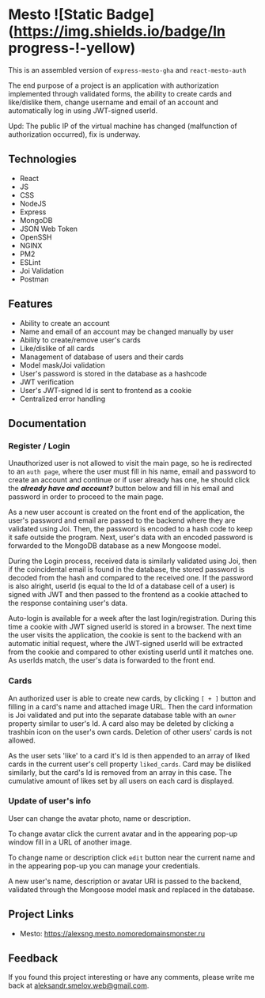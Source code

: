 # Mesto ![Static Badge](https://img.shields.io/badge/In progress-!-yellow)

This is an assembled version of `express-mesto-gha` and `react-mesto-auth`

The end purpose of a project is an application with authorization implemented through validated forms, the ability to create cards and like/dislike them, change username and email of an account and automatically log in using JWT-signed userId.

Upd: The public IP of the virtual machine has changed (malfunction of authorization occurred), fix is underway.


## Technologies
- React
- JS
- CSS
- NodeJS
- Express
- MongoDB
- JSON Web Token
- OpenSSH
- NGINX
- PM2
- ESLint
- Joi Validation
- Postman

## Features
- Ability to create an account
- Name and email of an account may be changed manually by user
- Ability to create/remove user's cards
- Like/dislike of all cards
- Management of database of users and their cards
- Model mask/Joi validation
- User's password is stored in the database as a hashcode
- JWT verification 
- User's JWT-signed Id is sent to frontend as a cookie
- Centralized error handling

## Documentation

### Register / Login

Unauthorized user is not allowed to visit the main page, so he is redirected to an `auth page`, where the user must fill in his name, email and password to create an account and continue or if user already has one, he should click the ***already have and account?*** button below and fill in his email and password in order to proceed to the main page.

As a new user account is created on the front end of the application, the user's password and email are passed to the backend where they are validated using Joi. Then, the password is encoded to a hash code to keep it safe outside the program. Next, user's data with an encoded password is forwarded to the MongoDB database as a new Mongoose model.

During the Login process, received data is similarly validated using Joi, then if the coincidental email is found in the database, the stored password is decoded from the hash and compared to the received one. If the password is also alright, userId (is equal to the Id of a database cell of a user) is signed with JWT and then passed to the frontend as a cookie attached to the response containing user's data.

Auto-login is available for a week after the last login/registration. During this time a cookie with JWT signed userId is stored in a browser. The next time the user visits the application, the cookie is sent to the backend with an automatic initial request, where the JWT-signed userId will be extracted from the cookie and compared to other existing userId until it matches one. As userIds match, the user's data is forwarded to the front end.

### Cards
 
An authorized user is able to create new cards, by clicking `[ + ]` button and filling in a card's name and attached image URL. Then the card information is Joi validated and put into the separate database table with an `owner` property similar to user's Id.
A card also may be deleted by clicking a trashbin icon on the user's own cards. Deletion of other users' cards is not allowed.

As the user sets 'like' to a card it's Id is then appended to an array of liked cards in the current user's cell property `liked_cards`. Card may be disliked similarly, but the card's Id is removed from an array in this case.
The cumulative amount of likes set by all users on each card is displayed.

### Update of user's info

User can change the avatar photo, name or description.

To change avatar click the current avatar and in the appearing pop-up window fill in a URL of another image.

To change name or description click `edit` button near the current name and in the appearing pop-up you can manage your credentials.

A new user's name, description or avatar URl is passed to the backend, validated through the Mongoose model mask and replaced in the database.

## Project Links

- Mesto: https://alexsng.mesto.nomoredomainsmonster.ru

## Feedback

If you found this project interesting or have any comments, please write me back at aleksandr.smelov.web@gmail.com. 
